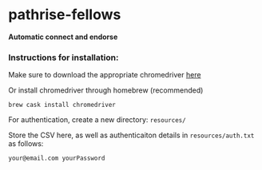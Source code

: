 # pathrise-fellows
**Automatic connect and endorse**

### Instructions for installation: 

Make sure to download the appropriate chromedriver [here](https://chromedriver.chromium.org/downloads)

Or install chromedriver through homebrew (recommended) 

`brew cask install chromedriver`

For authentication, create a new directory:
`resources/`

Store the CSV here, as well as authenticaiton details in `resources/auth.txt` as follows:

`
your@email.com
yourPassword
`

